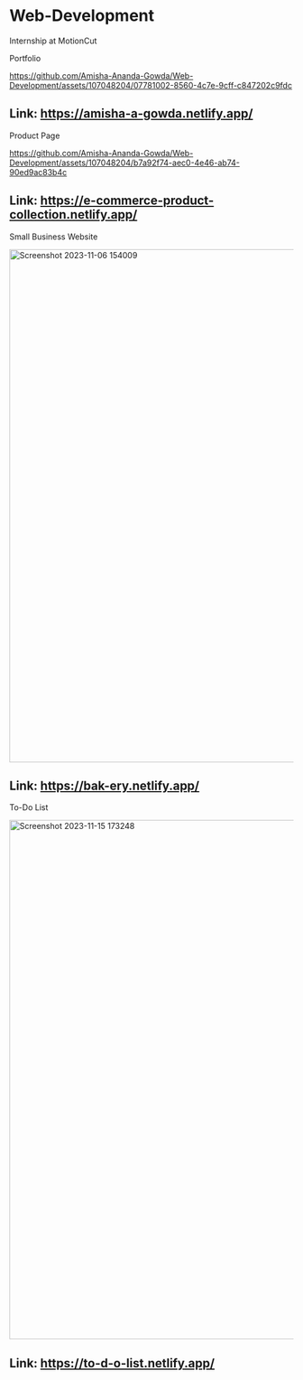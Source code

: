 ﻿# Web-Development 
Internship at MotionCut

Portfolio



https://github.com/Amisha-Ananda-Gowda/Web-Development/assets/107048204/07781002-8560-4c7e-9cff-c847202c9fdc

Link: https://amisha-a-gowda.netlify.app/
-------------------------------------------------------------------------------------------------------------


Product Page



https://github.com/Amisha-Ananda-Gowda/Web-Development/assets/107048204/b7a92f74-aec0-4e46-ab74-90ed9ac83b4c



Link: https://e-commerce-product-collection.netlify.app/
-------------------------------------------------------------------------------------------------------------


Small Business Website


<img width="909" alt="Screenshot 2023-11-06 154009" src="https://github.com/Amisha-Ananda-Gowda/Web-Development/assets/107048204/dc6cc102-ff2a-41c6-abbe-04e86669cd22">


Link: https://bak-ery.netlify.app/
-------------------------------------------------------------------------------------------------------------


To-Do List


<img width="920" alt="Screenshot 2023-11-15 173248" src="https://github.com/Amisha-Ananda-Gowda/Web-Development/assets/107048204/0108b1ae-0295-4b98-8454-b9a722525a81">



Link: https://to-d-o-list.netlify.app/
-------------------------------------------------------------------------------------------------------------
